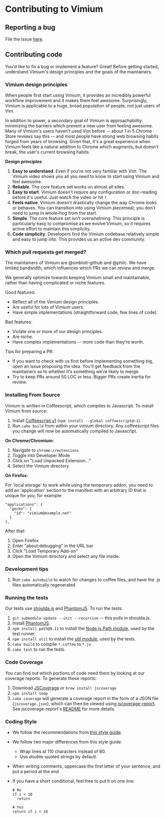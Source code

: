 # Contributing to Vimium

## Reporting a bug

File the issue [here](https://github.com/philc/vimium/issues).

## Contributing code

You'd like to fix a bug or implement a feature? Great! Before getting started, understand Vimium's design
principles and the goals of the maintainers.

### Vimium design principles

When people first start using Vimium, it provides an incredibly powerful workflow improvement and it makes
them feel awesome. Surprisingly, Vimium is applicable to a huge, broad population of people, not just users of
Vim.

In addition to power, a secondary goal of Vimium is approachability: minimizing the barriers which prevent a
new user from feeling awesome. Many of Vimium's users haven't used Vim before -- about 1 in 5 Chrome Store
reviews say this -- and most people have strong web browsing habits forged from years of browsing. Given that,
it's a great experience when Vimium feels like a natural addition to Chrome which augments, but doesn't break,
the user's current browsing habits.

**Design principles**

1. **Easy to understand**. Even if you're not very familiar with Vim. The Vimium video shows you all you need
   to know to start using Vimium and feel awesome.
2. **Reliable**. The core feature set works on almost all sites.
3. **Easy to start**. Vimium doesn't require any configuration or doc-reading before it's useful. Just watch the
   video or hit `?`.
4. **Feels native**. Vimium doesn't drastically change the way Chrome looks or behaves. You can transition
   into using Vimium piecemeal; you don't need to jump in whole-hog from the start.
5. **Simple**. The core feature set isn't overwhelming. This principle is particularly easy to compromise as
   we evolve Vimium, so it requires active effort to maintain this simplicity.
6. **Code simplicity**. Developers find the Vimium codebase relatively simple and easy to jump into. This
   provides us an active dev community.

### Which pull requests get merged?

The maintainers of Vimium are @smblott-github and @philc. We have limited bandwidth, which influences which
PRs we can review and merge.

We generally optimize towards keeping Vimium small and maintainable, rather than having complicated or niche
features.

Good features:

* Reflect all of the Vimium design principles.
* Are useful for lots of Vimium users.
* Have simple implementations (straightforward code, few lines of code).

Bad features:

* Violate one or more of our design principles.
* Are niche.
* Have complex implementations -- more code than they're worth.

Tips for preparing a PR:

* If you want to check with us first before implementing something big, open an issue proposing the idea.
  You'll get feedback from the maintainers as to whether it's something we're likely to merge.
* Try to keep PRs around 50 LOC or less. Bigger PRs create inertia for review.

### Installing From Source

Vimium is written in Coffeescript, which compiles to Javascript. To
install Vimium from source:

 1. Install [Coffeescript v1](http://coffeescript.org/#installation) (`npm install --global coffeescript@~1`).
 1. Run `cake build` from within your vimium directory. Any coffeescript files you change will now be automatically compiled to Javascript.

**On Chrome/Chromium:**

 1. Navigate to `chrome://extensions`
 1. Toggle into Developer Mode
 1. Click on "Load Unpacked Extension..."
 1. Select the Vimium directory.

**On Firefox:**

For 'local storage' to work while using the temporary addon, you need to add an 'application' section to the
manifest with an arbitrary ID that is unique for you, for example:

    "applications": {
      "gecko": {
        "id": "vimium@example.net"
      }
    },

After that:

 1. Open Firefox
 1. Enter "about:debugging" in the URL bar
 1. Click "Load Temporary Add-on"
 1. Open the Vimium directory and select any file inside.

### Development tips

 1. Run `cake autobuild` to watch for changes to coffee files, and have the .js files automatically
    regenerated

### Running the tests

Our tests use [shoulda.js](https://github.com/philc/shoulda.js) and [PhantomJS](http://phantomjs.org/). To run the tests:

 1. `git submodule update --init --recursive` -- this pulls in shoulda.js.
 1. Install [PhantomJS](http://phantomjs.org/download.html).
 1. `npm install path@0.11` to install the [Node.js Path module](https://nodejs.org/api/path.html), used by the test runner.
 1. `npm install util` to install the [util module](https://www.npmjs.com/package/util), used by the tests.
 1. `cake build` to compile `*.coffee` to `*.js`
 1. `cake test` to run the tests.

### Code Coverage

You can find out which portions of code need them by looking at our coverage reports. To generate these
reports:

 1. Download [JSCoverage](https://siliconforks.com/jscoverage/download.html) or `brew install jscoverage`
 1. `npm install temp`
 1. `cake coverage` will generate a coverage report in the form of a JSON file (`jscoverage.json`), which can
    then be viewed using [jscoverage-report](https://github.com/int3/jscoverage-report).  See
    jscoverage-report's [README](https://github.com/int3/jscoverage-report#jscoverage-report) for more details.

### Coding Style

  * We follow the recommendations from
    [this style guide](https://github.com/polarmobile/coffeescript-style-guide).
  * We follow two major differences from this style guide:
    * Wrap lines at 110 characters instead of 80.
    * Use double-quoted strings by default.
  * When writing comments, uppercase the first letter of your sentence, and put a period at the end.
  * If you have a short conditional, feel free to put it on one line:

        # No
        if i < 10
          return

        # Yes
        return if i < 10
